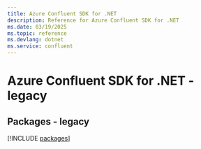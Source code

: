 ```yaml
---
title: Azure Confluent SDK for .NET
description: Reference for Azure Confluent SDK for .NET
ms.date: 03/19/2025
ms.topic: reference
ms.devlang: dotnet
ms.service: confluent
---
```

# Azure Confluent SDK for .NET - legacy
## Packages - legacy
[!INCLUDE [packages](confluent-index.md)]